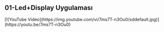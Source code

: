 <h2>01-Led+Display Uygulaması</h2>
[![YouTube Video](https://img.youtube.com/vi/7ms7T-n3Ou0/sddefault.jpg)](https://youtu.be/7ms7T-n3Ou0)
